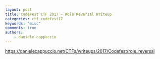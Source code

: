 ```yaml
---
layout: post
title: CodeFest CTF 2017 - Role Reversal Writeup
categories: ctf_codefest17
keywords: "misc"
comments: true
authors:
    - daniele-cappuccio
---
```


https://danielecappuccio.net/CTFs/writeups/2017/Codefest/role_reversal
